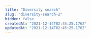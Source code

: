 ```yaml
---
title: "Diversity search"
slug: "diversity-search-2"
hidden: false
createdAt: "2021-12-14T02:45:25.176Z"
updatedAt: "2021-12-14T02:45:25.176Z"
---
```

